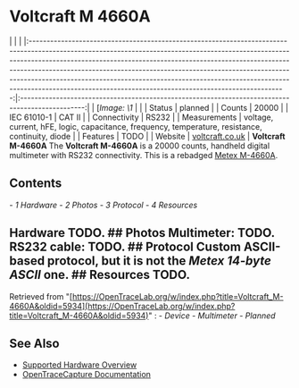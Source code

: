 # Voltcraft M 4660A
| | | |:-----------------------------------------------------------------------------------------------------------------------------------------------------------------------------------------------------------------------------------------------------------------------------------------------------------------------------------------------------------------------------------------------------------------------------------------------------------------------------:|:------------------------------------------------------------------------------------------------:| | [*Image: \1* | | | Status | planned | | Counts | 20000 | | IEC 61010-1 | CAT II | | Connectivity | RS232 | | Measurements | voltage, current, hFE, logic, capacitance, frequency, temperature, resistance, continuity, diode | | Features | TODO | | Website | [voltcraft.co.uk](http://www.voltcraft.co.uk/) | **Voltcraft M-4660A** The **Voltcraft M-4660A** is a 20000 counts, handheld digital multimeter with RS232 connectivity. This is a rebadged [Metex M-4660A](http://www.metex.co.kr/).
## Contents
\- *1 Hardware* \- *2 Photos* \- *3 Protocol* \- *4 Resources*
## Hardware TODO. ## Photos **Multimeter**: TODO. **RS232 cable:** TODO. ## Protocol Custom ASCII-based protocol, but it is **not** the *Metex 14-byte ASCII* one. ## Resources TODO.
Retrieved from "[https://OpenTraceLab.org/w/index.php?title=Voltcraft_M-4660A&oldid=5934](https://OpenTraceLab.org/w/index.php?title=Voltcraft_M-4660A&oldid=5934)"
: \- *Device* \- *Multimeter* \- *Planned*
## See Also
- [Supported Hardware Overview](../supported-hardware.md)
- [OpenTraceCapture Documentation](../../opentracecapture/overview.md)
